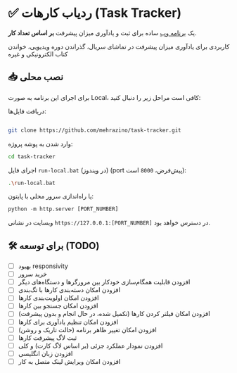 # ✅ ردیاب کارهات (Task Tracker)

یک [برنامه وب](https://mehrazino.github.io/task-tracker/) ساده برای ثبت و یادآوری میزان پیشرفت **بر اساس تعداد کار**.

کاربردی برای یادآوری میزان پیشرفت در تماشای سریال، گذراندن دوره ویدیویی، خواندن کتاب الکترونیکی و غیره

## 📥 نصب محلی

برای اجرای این برنامه به صورت Local، کافی است مراحل زیر را دنبال کنید:

دریافت فایل‌ها:
```bash

git clone https://github.com/mehrazino/task-tracker.git
```
وارد شدن به پوشه پروژه:
```bash
cd task-tracker
```
اجرای فایل `run-local.bat` (در ویندوز) (port پیش‌فرض، `8000` است):
```bash
.\run-local.bat
```
یا راه‌اندازی سرور محلی با پایتون:
```python
python -m http.server [PORT_NUMBER]
```
وبسایت در نشانی `https://127.0.0.1:[PORT_NUMBER]` در دسترس خواهد بود.

## 🛠️ برای توسعه (TODO)

- [ ] بهبود responsivity
- [ ] خرید سرور 
 - [ ] افزودن قابلیت همگام‌سازی خودکار بین مرورگرها و دستگاه‌های دیگر
- [ ] افزودن امکان دسته‌بندی کارها با تگ‌بندی
- [ ] افزودن امکان اولویت‌بندی کارها
- [ ] افزودن امکان جستجو بین کارها
- [ ] افزودن امکان فیلتر کردن کارها (تکمیل شده، در حال انجام و بدون پیشرفت)
- [ ] افزودن امکان تنظیم یادآوری برای کارها
- [ ] افزودن امکان تغییر ظاهر برنامه (حالت تاریک و روشن)
- [ ] ثبت لاگ پیشرفت کارها 
- [ ] افزودن نمودار عملکرد جزئی (بر اساس لاگ کارت) و کلی
- [ ] افزودن زبان انگلیسی
- [ ] افزودن امکان ویرایش لینک متصل به کار
